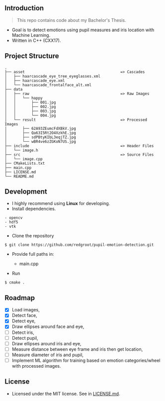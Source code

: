## Introduction
> This repo contains code about my Bachelor's Thesis.

- Goal is to detect emotions using pupil measures and iris location with Machine Learning.
- Written in C++ (CXX17).

## Project Structure
```
.
├── asset                                           => Cascades
│   ├── haarcascade_eye_tree_eyeglasses.xml
│   ├── haarcascade_eye.xml
│   └── haarcascade_frontalface_alt.xml
├── data        
│   ├── raw                                         => Raw Images
│   │   └── happy
│   │       ├── 001.jpg
│   │       ├── 002.jpg
│   │       ├── 003.jpg
│   │       └── 004.jpg
│   └── result                                      => Processed Images
│       ├── 62A93ZEumcFdXBkV.jpg
│       ├── Qa63I5Rt2O4XzkhE.jpg
│       ├── sdPBtyKIbL3eqjTZ.jpg
│       └── wBR4ve6zZGKoN7US.jpg
├── include                                         => Header Files
│   └── image.h
├── src                                             => Source Files
│   └── image.cpp
├── CMakeLists.txt
├── main.cpp
├── LICENSE.md 
└── README.md
```

## Development

- I highly recommend using **Linux** for developing.
- Install dependencies.

```
- opencv
- hdf5
- vtk
```

- Clone the repository

```shell
$ git clone https://github.com/redgroot/pupil-emotion-detection.git
```

- Provide full paths in:
    - main.cpp


- Run
```shell
$ cmake .
```
## Roadmap
- [x] Load images,
- [x] Detect face,
- [x] Detect eye,
- [x] Draw ellipses around face and eye,
- [ ] Detect iris,
- [ ] Detect pupil,
- [ ] Draw ellipses around iris and eye,
- [ ] Measure distance between eye frame and iris then get location,
- [ ] Measure diameter of iris and pupil,
- [ ] Implement ML algorithm for training based on emotion categories/wheel with processed images.
    
## License

- Licensed under the MIT license. See in [LICENSE.md](LICENSE.md).
